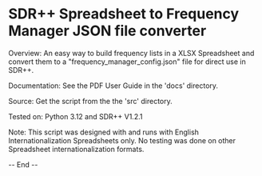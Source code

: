 # SDR++ Spreadsheet to Frequency Manager JSON file converter
  
Overview: An easy way to build frequency lists in a XLSX Spreadsheet and convert them to a "frequency_manager_config.json" file for direct use in SDR++.  
     
Documentation: See the PDF User Guide in the 'docs' directory.  
  
Source: Get the script from the the 'src' directory.  
  
Tested on: Python 3.12 and SDR++ V1.2.1  
  
Note: This script was designed with and runs with English Internationalization Spreadsheets only. No testing was done on other Spreadsheet internationalization formats.  
  
-- End --
